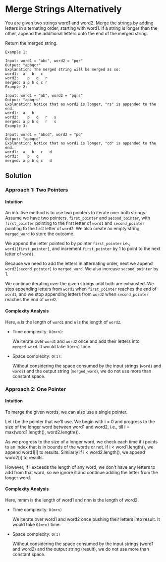 # Merge Strings Alternatively

You are given two strings word1 and word2. Merge the strings by adding letters in alternating order, starting with
word1. If a string is longer than the other, append the additional letters onto the end of the merged string.

Return the merged string.

```plain
Example 1:

Input: word1 = "abc", word2 = "pqr"
Output: "apbqcr"
Explanation: The merged string will be merged as so:
word1:  a   b   c
word2:    p   q   r
merged: a p b q c r
Example 2:

Input: word1 = "ab", word2 = "pqrs"
Output: "apbqrs"
Explanation: Notice that as word2 is longer, "rs" is appended to the end.
word1:  a   b 
word2:    p   q   r   s
merged: a p b q   r   s
Example 3:

Input: word1 = "abcd", word2 = "pq"
Output: "apbqcd"
Explanation: Notice that as word1 is longer, "cd" is appended to the end.
word1:  a   b   c   d
word2:    p   q 
merged: a p b q c   d
```

## Solution

### Approach 1: Two Pointers

#### Intuition

An intuitive method is to use two pointers to iterate over both strings. Assume we have two pointers, `first_pointer`
and `second_pointer`, with `first_pointer` pointing to the first letter of `word1` and `second_pointer` pointing to the
first letter of `word2`. We also create an empty string `merged_word` to store the outcome.

We append the letter pointed to by pointer `first_pointer` i.e., `word1[first_pointer]`, and increment `first_pointer`
by 1 to point to the next letter of `word1`.

Because we need to add the letters in alternating order, next we append `word2[second_pointer]` to `merged_word`. We
also increase `second_pointer` by 1.

We continue iterating over the given strings until both are exhausted. We stop appending letters from `word1`
when `first_pointer` reaches the end of `word1`, and we stop appending letters from `word2` when `second_pointer`
reaches the end of `word2`.

#### Complexity Analysis

Here, `m` is the length of `word1` and `n` is the length of `word2`.

- Time complexity: `O(m+n)`:

  We iterate over `word1` and `word2` once and add their letters into `merged_word`. It would take `O(m+n)` time.

- Space complexity: `O(1)`:

  Without considering the space consumed by the input strings (`word1` and `word2`) and the output
  string (`merged_word`), we do not use more than constant space.

### Approach 2: One Pointer

#### Intuition

To merge the given words, we can also use a single pointer.

Let i be the pointer that we'll use. We begin with i = 0 and progress to the size of the longer word between word1 and
word2, i.e., till i = max(word1.length(), word2.length()).

As we progress to the size of a longer word, we check each time if i points to an index that is in bounds of the words
or not. If i < word1.length(), we append word1[i] to results. Similarly if i < word2.length(), we append word2[i] to
results.

However, if i exceeds the length of any word, we don't have any letters to add from that word, so we ignore it and
continue adding the letter from the longer word.

#### Complexity Analysis

Here, mmm is the length of word1 and nnn is the length of word2.

- Time complexity: `O(m+n)`

  We iterate over word1 and word2 once pushing their letters into result. It would take `O(m+n)` time.

- Space complexity: `O(1)`

  Without considering the space consumed by the input strings (word1 and word2) and the output string (result), we do
  not use more than constant space.
